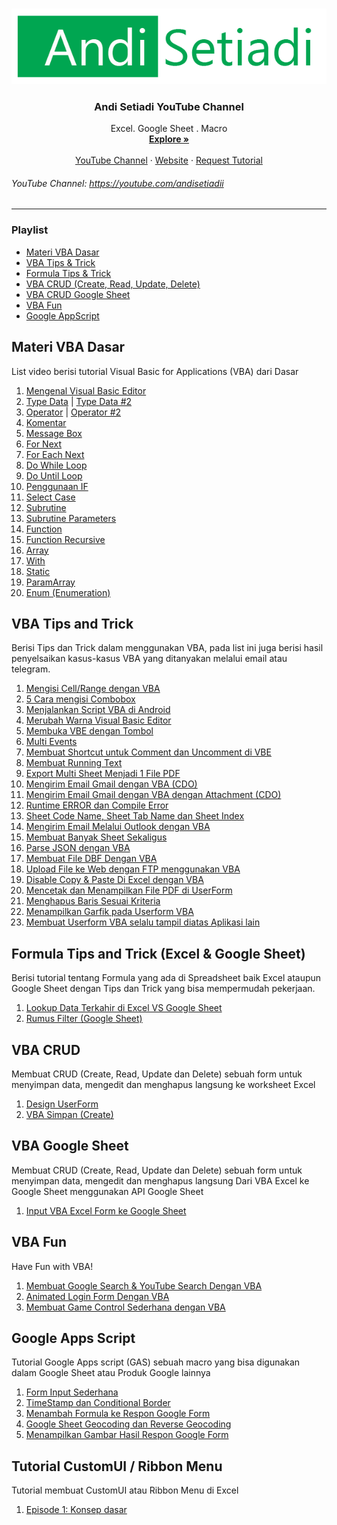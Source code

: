 <!-- PROJECT LOGO -->
<br />
<p align="center">
  <a href="https://github.com/othneildrew/Best-README-Template">
    <img src="images/Andi Setiadi.png" alt="Logo">
  </a>

  <h3 align="center">Andi Setiadi YouTube Channel</h3>

  <p align="center">
    Excel. Google Sheet . Macro
    <br />
    <a href="https://setiadi.my.id"><strong>Explore »</strong></a>
    <br />
    <br />
    <a href="https://youtube.com/andisetiadii">YouTube Channel</a>
    ·
    <a href="https://setiadi.my.id">Website</a>
    ·
    <a href="https://setiadi.my.id/kontak/">Request Tutorial</a>
  </p>
</p>

<!-- TABLE OF CONTENTS -->
###### YouTube Channel: https://youtube.com/andisetiadii
-----
### Playlist
* [Materi VBA Dasar](#materi-vba-dasar)
* [VBA Tips & Trick](#vba-tips-and-trick)
* [Formula Tips & Trick](#Formula-tips-and-trick)
* [VBA CRUD (Create, Read, Update, Delete)](#vba-crud)
* [VBA CRUD Google Sheet](#vba-google-sheet)
* [VBA Fun](#vba-fun)
* [Google AppScript](#google-apps-script)

## Materi VBA Dasar
List video berisi tutorial Visual Basic for Applications (VBA) dari Dasar
1. <a href="https://youtu.be/XCc2L0LZ9UI">Mengenal Visual Basic Editor</a>
2. <a href="https://youtu.be/gxk_TaEF_Fo">Type Data</a> | <a href="https://youtu.be/6NlrKbeuUas">Type Data #2</a>
3. <a href="https://youtu.be/axuTpYCQ4vU">Operator</a> | <a href="https://youtu.be/g949kWAbiX0">Operator #2</a>
4. <a href="https://youtu.be/mL88vMY14yI">Komentar</a>
5. <a href="https://youtu.be/xmbjqSvdXJQ">Message Box</a>
6. <a href="https://youtu.be/zybdybeCpYc">For Next</a>
7. <a href="https://youtu.be/kLIeUTzfvNk">For Each Next</a>
8. <a href="https://youtu.be/6ekywc9gmJU">Do While Loop</a>
9. <a href="https://youtu.be/-TiwL8sb-9c">Do Until Loop</a>
10. <a href="https://youtu.be/dNc3Qa8U9D0">Penggunaan IF</a>
12. <a href="https://youtu.be/gOalPp8vo8M">Select Case</a>
14. <a href="https://youtu.be/5EueFJScpMk">Subrutine</a>
15. <a href="https://youtu.be/ZtVHJ0u2ouU">Subrutine Parameters</a>
16. <a href="https://youtu.be/5jESz_LaQYw">Function</a>
17. <a href="https://youtu.be/IdRjsezpgCE">Function Recursive</a>
18. <a href="https://youtu.be/wTGEc0iV2_g">Array</a>
19. <a href="https://youtu.be/dQfU1J1cd8A">With</a>
20. <a href="https://youtu.be/0Zqj2nyEOYk">Static</a> 
21. <a href="https://youtu.be/e7gFowpisK4">ParamArray</a> 
22. <a href="https://youtu.be/Z9mGlfYsu2Q">Enum (Enumeration)</a> 

## VBA Tips and Trick
Berisi Tips dan Trick dalam menggunakan VBA, pada list ini juga berisi hasil penyelsaikan kasus-kasus VBA yang ditanyakan melalui email atau telegram.
1. <a href="https://youtu.be/1K7nmC7ae_U">Mengisi Cell/Range dengan VBA</a>
2. <a href="https://youtu.be/v_eC8jmCUxY">5 Cara mengisi Combobox</a>
3. <a href="https://youtu.be/UxTxHtJR5oY">Menjalankan Script VBA di Android</a>
4. <a href="https://youtu.be/OYa948yqXJs">Merubah Warna Visual Basic Editor</a>
5. <a href="https://youtu.be/jmfy0JT1d5Q">Membuka VBE dengan Tombol</a> 
6. <a href="https://youtu.be/4sG5D8Gmf24">Multi Events</a> 
7. <a href="https://youtu.be/vuMK59QEi9s">Membuat Shortcut untuk Comment dan Uncomment di VBE</a>
8. <a href="https://youtu.be/FOItRD_UNBM">Membuat Running Text</a>
9. <a href="https://youtu.be/21HZyGciCYs">Export Multi Sheet Menjadi 1 File PDF</a>
10. <a href="https://youtu.be/KtE3JtGtOMk">Mengirim Email Gmail dengan VBA (CDO)</a>
11. <a href="https://youtu.be/e2nrQpwdhw8">Mengirim Email Gmail dengan VBA dengan Attachment (CDO)</a>
12. <a href="https://youtu.be/zHVz8xmvByc">Runtime ERROR dan Compile Error</a>
13. <a href="https://youtu.be/Ke6Y24rhE4k">Sheet Code Name, Sheet Tab Name dan Sheet Index</a>
14. <a href="https://youtu.be/5CA27Q0dJ0Q">Mengirim Email Melalui Outlook dengan VBA</a>
15. <a href="https://youtu.be/_fEOg0h_Z2Y">Membuat Banyak Sheet Sekaligus</a>
16. <a href="https://youtu.be/9y-riDYn8FE">Parse JSON dengan VBA</a>
17. <a href="https://youtu.be/Ki7JYJKg6_s">Membuat File DBF Dengan VBA</a>
18. <a href="https://youtu.be/s1MFPJCafB0">Upload File ke Web dengan FTP menggunakan VBA</a>
19. <a href="https://youtu.be/zWg10Kn6LBo">Disable Copy & Paste Di Excel dengan VBA</a>
20. <a href="https://youtu.be/4tNIGKMVSPI">Mencetak dan Menampilkan File PDF di UserForm</a>
21. <a href="https://youtu.be/JsUB1TG_SCw">Menghapus Baris Sesuai Kriteria</a>
22. <a href="https://youtu.be/S7JpEtEqzTU">Menampilkan Garfik pada Userform VBA</a>
23. <a href="https://youtu.be/L8qJKKvjRPg">Membuat Userform VBA selalu tampil diatas Aplikasi lain</a>


## Formula Tips and Trick (Excel & Google Sheet)
Berisi tutorial tentang Formula yang ada di Spreadsheet baik Excel ataupun Google Sheet dengan Tips dan Trick yang bisa mempermudah pekerjaan.
1. <a href="https://youtu.be/9LKnV38736E">Lookup Data Terkahir di Excel VS Google Sheet</a>
1. <a href="https://youtu.be/3NqctTfPjF4">Rumus Filter (Google Sheet)</a>

## VBA CRUD
Membuat CRUD (Create, Read, Update dan Delete) sebuah form untuk menyimpan data, mengedit dan menghapus langsung ke worksheet Excel
1. <a href="https://youtu.be/bJKZ59KMGAU">Design UserForm</a> 
2. <a href="https://youtu.be/EW0E_FhvngE">VBA Simpan (Create)</a> 

## VBA Google Sheet
Membuat CRUD (Create, Read, Update dan Delete) sebuah form untuk menyimpan data, mengedit dan menghapus langsung Dari VBA Excel ke Google Sheet menggunakan API Google Sheet
1. <a href="https://youtu.be/-w3-Vg2ZzSM">Input VBA Excel Form ke Google Sheet</a> 

## VBA Fun
Have Fun with VBA!
1. <a href="https://youtu.be/bZNx0dIMcVY">Membuat Google Search & YouTube Search Dengan VBA</a> 
2. <a href="https://youtu.be/W8W7mEA8kz0">Animated Login Form Dengan VBA</a>
3. <a href="https://youtu.be/0fPg4nO-6WA">Membuat Game Control Sederhana dengan VBA</a>

## Google Apps Script
Tutorial Google Apps script (GAS) sebuah macro yang bisa digunakan dalam Google Sheet atau Produk Google lainnya
1. <a href="https://youtu.be/orvH0c90iFk">Form Input Sederhana</a> 
2. <a href="https://youtu.be/vea4dCzngOU">TimeStamp dan Conditional Border</a>
3. <a href="https://youtu.be/NKkol9gS5iY">Menambah Formula ke Respon Google Form</a>
4. <a href="https://youtu.be/35M9O4XFx7c">Google Sheet Geocoding dan Reverse Geocoding</a>
5. <a href="https://youtu.be/ek_XrdkcUXg">Menampilkan Gambar Hasil Respon Google Form</a>

## Tutorial CustomUI / Ribbon Menu
Tutorial membuat CustomUI atau Ribbon Menu di Excel
1. <a href="https://youtu.be/JPMUPPm_xBs">Episode 1: Konsep dasar</a> 
